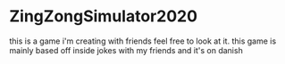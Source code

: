 # ZingZongSimulator2020
this is a game i'm creating with friends
feel free to look at it. this game is mainly based off inside jokes with my friends and it's on danish
